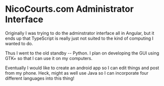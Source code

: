 # NicoCourts.com Administrator Interface

Originally I was trying to do the adminstrator interface all in Angular, but it ends up that TypeScript is really just not suited to the kind of computing I wanted to do.

Thus I went to the old standby -- Python. I plan on developing the GUI using GTK+ so that I can use it on my computers.

Eventually I would like to create an android app so I can edit things and post from my phone. Heck, might as well use Java so I can incorporate four different languages into this thing!